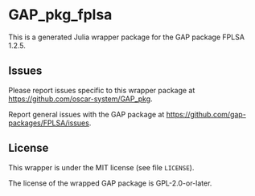 # GAP_pkg_fplsa

This is a generated Julia wrapper package for the GAP package FPLSA 1.2.5.

## Issues

Please report issues specific to this wrapper package at <https://github.com/oscar-system/GAP_pkg>.

Report general issues with the GAP package at <https://github.com/gap-packages/FPLSA/issues>.

## License

This wrapper is under the MIT license (see file `LICENSE`).

The license of the wrapped GAP package is GPL-2.0-or-later.
